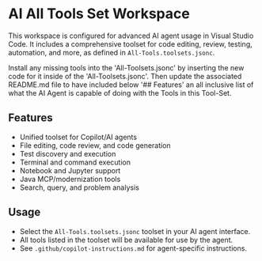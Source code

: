 # AI All Tools Set Workspace

This workspace is configured for advanced AI agent usage in Visual Studio Code. It includes a comprehensive toolset for code editing, review, testing, automation, and more, as defined in `All-Tools.toolsets.jsonc`.

Install any missing tools into the 'All-Toolsets.jsonc' by inserting the new code for it inside of the 'All-Toolsets.jsonc'. Then update the associated README.md file to have included below '## Features' an all inclusive list of what the AI Agent is capable of doing with the Tools in this Tool-Set.

## Features
- Unified toolset for Copilot/AI agents
- File editing, code review, and code generation
- Test discovery and execution
- Terminal and command execution
- Notebook and Jupyter support
- Java MCP/modernization tools
- Search, query, and problem analysis

## Usage
- Select the `All-Tools.toolsets.jsonc` toolset in your AI agent interface.
- All tools listed in the toolset will be available for use by the agent.
- See `.github/copilot-instructions.md` for agent-specific instructions.
